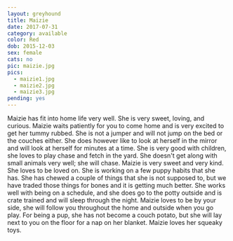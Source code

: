 ```yaml
---
layout: greyhound
title: Maizie
date: 2017-07-31
category: available
color: Red
dob: 2015-12-03
sex: female
cats: no
pic: maizie.jpg
pics:
  - maizie1.jpg
  - maizie2.jpg
  - maizie3.jpg
pending: yes
---
```


Maizie has fit into home life very well. She is very sweet, loving, and curious.
Maizie waits patiently for you to come home and is very excited to get her tummy rubbed.
She is not a jumper and will not jump on the bed or the couches either.
She does however like to look at herself in the mirror and will look at herself for minutes at a time.
She is very good with children, she loves to play chase and fetch in the yard.
She doesn't get along with small animals very well; she will chase.
Maizie is very sweet and very kind. She loves to be loved on.
She is working on a few puppy habits that she has.
She has chewed a couple of things that she is not supposed to, but we have traded those things for bones and it is getting much better.
She works well with being on a schedule, and she does go to the potty outside and is crate trained and will sleep through the night.
Maizie loves to be by your side, she will follow you throughout the home and outside when you go play.
For being a pup, she has not become a couch potato, but she will lay next to you on the floor for a nap on her blanket.
Maizie loves her squeaky toys.
